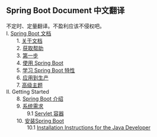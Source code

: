 ## Spring Boot Document 中文翻译  
不定时、定量翻译。不盈利应该不侵权吧。  
I. [Spring Boot 文档](https://github.com/icoreman/SpringBootDocument/tree/master/I.%20Spring%20Boot%20Documentation)  
&ensp;&ensp;&ensp;&ensp;1. [关于文档](https://github.com/icoreman/SpringBootDocument/blob/master/I.%20Spring%20Boot%20Documentation/1.%20About%20the%20Documentation.md)  
&ensp;&ensp;&ensp;&ensp;2. [获取帮助](https://github.com/icoreman/SpringBootDocument/blob/master/I.%20Spring%20Boot%20Documentation/2.%20Getting%20Help.md)  
&ensp;&ensp;&ensp;&ensp;3. [第一步](https://github.com/icoreman/SpringBootDocument/blob/master/I.%20Spring%20Boot%20Documentation/3.%20First%20Steps.md)  
&ensp;&ensp;&ensp;&ensp;4. [使用 Spring Boot](https://github.com/icoreman/SpringBootDocument/blob/master/I.%20Spring%20Boot%20Documentation/4.%20Working%20with%20Spring%20Boot.md)  
&ensp;&ensp;&ensp;&ensp;5. [学习 Spring Boot 特性](https://github.com/icoreman/SpringBootDocument/blob/master/I.%20Spring%20Boot%20Documentation/5.%20Learning%20about%20Spring%20Boot%20Features.md)  
&ensp;&ensp;&ensp;&ensp;6. [应用到生产](https://github.com/icoreman/SpringBootDocument/blob/master/I.%20Spring%20Boot%20Documentation/6.%20Moving%20to%20Production.md)  
&ensp;&ensp;&ensp;&ensp;7. [高级主题](https://github.com/icoreman/SpringBootDocument/blob/master/I.%20Spring%20Boot%20Documentation/7.%20Advanced%20Topics.md)  
II. Getting Started  
&ensp;&ensp;&ensp;&ensp;8.  [Spring Boot 介绍](https://github.com/icoreman/SpringBootDocument/blob/master/II.%20Getting%20Started/8.%20Introducing%20Spring%20Boot.md)  
&ensp;&ensp;&ensp;&ensp;9.  [系统需求](https://github.com/icoreman/SpringBootDocument/blob/master/II.%20Getting%20Started/9.%20System%20Requirements.md)  
&ensp;&ensp;&ensp;&ensp;&ensp;&ensp;&ensp;&ensp;9.1  [Servlet 容器](https://github.com/icoreman/SpringBootDocument/blob/master/II.%20Getting%20Started/9.%20System%20Requirements.md#91-Servlet-容器)  
&ensp;&ensp;&ensp;&ensp;10.  [安装Spring Boot](https://github.com/icoreman/SpringBootDocument/blob/master/II.%20Getting%20Started/10.%20Installing%20Spring%20Boot.md)  
&ensp;&ensp;&ensp;&ensp;&ensp;&ensp;&ensp;&ensp;10.1  [Installation Instructions for the Java Developer](https://github.com/icoreman/SpringBootDocument/blob/master/II.%20Getting%20Started/10.%20Installing%20Spring%20Boot.md#101-针对Java开发工具的安装说明)  